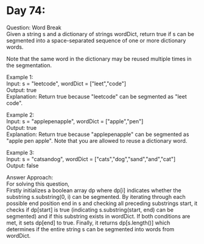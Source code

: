 # Day 74:
Question: Word Break<br/>
Given a string s and a dictionary of strings wordDict, return true if s can be segmented into a space-separated sequence of one or more dictionary words.<br/>

Note that the same word in the dictionary may be reused multiple times in the segmentation.<br/>

 

Example 1:<br/>
Input: s = "leetcode", wordDict = ["leet","code"]<br/>
Output: true<br/>
Explanation: Return true because "leetcode" can be segmented as "leet code".<br/>

Example 2:<br/>
Input: s = "applepenapple", wordDict = ["apple","pen"]<br/>
Output: true<br/>
Explanation: Return true because "applepenapple" can be segmented as "apple pen apple".
Note that you are allowed to reuse a dictionary word.<br/>

Example 3:<br/>
Input: s = "catsandog", wordDict = ["cats","dog","sand","and","cat"]<br/>
Output: false<br/>
 

Answer Approach:<br/>
For solving this question,<br/>
Firstly initializes a boolean array dp where dp[i] indicates whether the substring s.substring(0, i) can be segmented. By iterating through each possible end position end in s and checking all preceding substrings start, it checks if dp[start] is true (indicating s.substring(start, end) can be segmented) and if this substring exists in wordDict. If both conditions are met, it sets dp[end] to true. Finally, it returns dp[s.length()] which determines if the entire string s can be segmented into words from wordDict.<br/>
